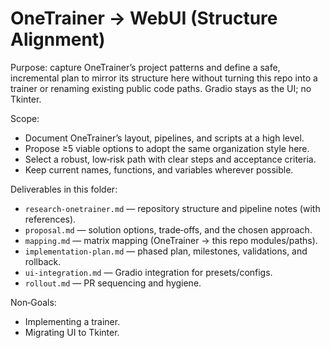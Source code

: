 # OneTrainer → WebUI (Structure Alignment)

Purpose: capture OneTrainer’s project patterns and define a safe, incremental plan to mirror its structure here without turning this repo into a trainer or renaming existing public code paths. Gradio stays as the UI; no Tkinter.

Scope:
- Document OneTrainer’s layout, pipelines, and scripts at a high level.
- Propose ≥5 viable options to adopt the same organization style here.
- Select a robust, low‑risk path with clear steps and acceptance criteria.
- Keep current names, functions, and variables wherever possible.

Deliverables in this folder:
- `research-onetrainer.md` — repository structure and pipeline notes (with references).
- `proposal.md` — solution options, trade‑offs, and the chosen approach.
- `mapping.md` — matrix mapping (OneTrainer → this repo modules/paths).
- `implementation-plan.md` — phased plan, milestones, validations, and rollback.
- `ui-integration.md` — Gradio integration for presets/configs.
- `rollout.md` — PR sequencing and hygiene.

Non‑Goals:
- Implementing a trainer.
- Migrating UI to Tkinter.

